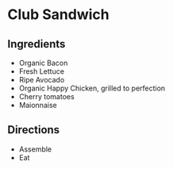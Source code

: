 # Club Sandwich 

## Ingredients 

* Organic Bacon 
* Fresh Lettuce
* Ripe Avocado
* Organic Happy Chicken, grilled to perfection
* Cherry tomatoes
* Maionnaise


## Directions

* Assemble
* Eat


